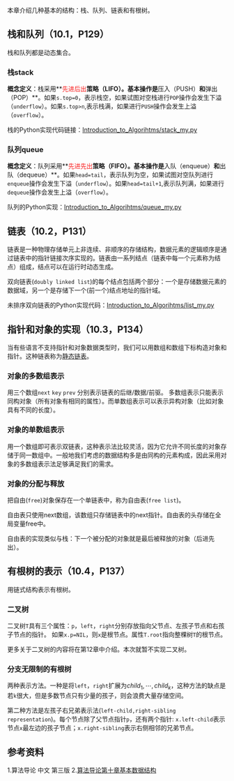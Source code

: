 
本章介绍几种基本的结构：栈、队列、链表和有根树。

<!-- more -->

## 栈和队列（10.1，P129）
栈和队列都是动态集合。

### 栈stack

**概念定义**：栈采用**<font color=FA1C1C>先进后出</font>**策略（LIFO）。基本操作是**压入（PUSH）**和**弹出（POP）**。如果`s.top=0`，表示栈空，如果试图对空栈进行`POP`操作会发生下溢（`underflow`）。如果`s.top>n`,表示栈满，如果进行`PUSH`操作会发生上溢（`overflow`）。

栈的Python实现代码链接：[Introduction_to_Algorihtms/stack_my.py](https://github.com/qwerty200696/Introduction_to_Algorithms/blob/master/Part_3/Chap_10/stack.py)

### 队列queue
**概念定义**：队列采用**<font color=FA1C1C>先进先出</font>**策略（FIFO）。基本操作是**入队（enqueue）**和**出队（dequeue）**。如果`head=tail`，表示队列为空，如果试图对空队列进行`enqueue`操作会发生下溢（`underflow`）。如果`head=tail+1`,表示队列满，如果进行`dequeue`操作会发生上溢（`overflow`）。

队列的Python实现：[Introduction_to_Algorihtms/queue_my.py](https://github.com/qwerty200696/Introduction_to_Algorithms/blob/master/Part_3/Chap_10/queue.py)


## 链表（10.2，P131）

链表是一种物理存储单元上非连续、非顺序的存储结构，数据元素的逻辑顺序是通过链表中的指针链接次序实现的。链表由一系列结点（链表中每一个元素称为结点）组成，结点可以在运行时动态生成。

双向链表(`doubly linked list`)的每个结点包括两个部分：一个是存储数据元素的数据域，另一个是存储下一个(前一个)结点地址的指针域。 

未排序双向链表的Python实现代码：[Introduction_to_Algorihtms/list_my.py](https://github.com/qwerty200696/Introduction_to_Algorithms/blob/master/Part_3/Chap_10/list.py)

## 指针和对象的实现（10.3，P134）

当有些语言不支持指针和对象数据类型时，我们可以用数组和数组下标构造对象和指针。这种链表称为[静态链表](http://baike.baidu.com/link?url=GFeesiUYKbcXr0Q4vPTOK518GTn6z4DnzuBNxiplK80cT9bzyAVcqpX8G9Huw8yC)。

### 对象的多数组表示
用三个数组`next` `key` `prev` 分别表示链表的后继/数据/前驱。
多数组表示只能表示同构对象（所有对象有相同的属性）。而单数组表示可以表示异构对象（比如对象具有不同的长度）。

### 对象的单数组表示
用一个数组即可表示双链表，这种表示法比较灵活，因为它允许不同长度的对象存储于同一数组中。一般地我们考虑的数据结构多是由同构的元素构成，因此采用对象的多数组表示法足够满足我们的需求。

### 对象的分配与释放
把自由(`free`)对象保存在一个单链表中，称为自由表(`free list`)。

自由表只使用next数组，该数组只存储链表中的next指针。自由表的头存储在全局变量free中。

自由表的实现类似与栈：下一个被分配的对象就是最后被释放的对象（后进先出）。

## 有根树的表示（10.4，P137）
用链式结构表示有根树。

### 二叉树
二叉树`T`具有三个属性：`p`，`left`，`right`分别存放指向父节点、左孩子节点和右孩子节点的指针。
如果`x.p=NIL`，则`x`是根节点。属性`T.root`指向整棵树`T`的根节点。

更多关于二叉树的内容将在第12章中介绍。本次就暂不实现二叉树。

### 分支无限制的有根树
两种表示方法。一种是将`left`，`right`扩展为$child_1,\cdots,child_k$，这种方法的缺点是若`k`很大，但是多数节点只有少量的孩子，则会浪费大量存储空间。

第二种方法是左孩子右兄弟表示法(`left-child,right-sibling representation`)。每个节点除了父节点指针`p`，还有两个指针:
`x.left-child`表示节点`x`最左边的孩子节点；`x.right-sibling`表示右侧相邻的兄弟节点。


## 参考资料
1.算法导论 中文 第三版
2.[算法导论第十章基本数据结构](http://blog.csdn.net/z84616995z/article/details/19202773)